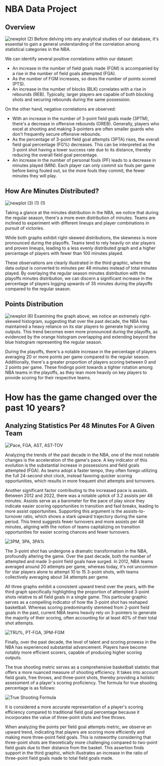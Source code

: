 # NBA Data Project
## Overview
![newplot (2)](https://github.com/andychn10/NBA-Data-Project/assets/137304001/5f5f51a7-a1b9-40fd-bc44-befc5b7a5576)
Before delving into any analytical studies of our database, it's essential to gain a general understanding of the correlation among statistical categories in the NBA.

We can identify several positive correlations within our dataset:

- An increase in the number of field goals made (FGM) is accompanied by a rise in the number of field goals attempted (FGA).
- As the number of FGM increases, so does the number of points scored (PTS).
- An increase in the number of blocks (BLK) correlates with a rise in rebounds (REB). Typically, larger players are capable of both blocking shots and securing rebounds during the same possession.

On the other hand, negative correlations are observed:

- With an increase in the number of 3-point field goals made (3PTM), there's a decrease in offensive rebounds (OREB). Generally, players who excel at shooting and making 3-pointers are often smaller guards who don't frequently secure offensive rebounds.
- As the percentage of 3-point field goal attempts (3PTA) rises, the overall field goal percentage (FG%) decreases. This can be interpreted as the 3-point shot having a lower success rate due to its distance, thereby reducing the overall field goal percentage.
- An increase in the number of personal fouls (PF) leads to a decrease in minutes played (MIN). Each player can only commit six fouls per game before being fouled out, so the more fouls they commit, the fewer minutes they will play.

## How Are Minutes Distributed?
![newplot (3) (1) (1)](https://github.com/andychn10/NBA-Data-Project/assets/137304001/d0d5c85d-6f93-4b28-a3fe-efcabd6db64b)

Taking a glance at the minutes distribution in the NBA, we notice that during the regular season, there's a more even distribution of minutes. Teams are inclined to experiment with different lineups and player combinations in pursuit of victories.

While both graphs exhibit right-skewed distributions, the skewness is more pronounced during the playoffs. Teams tend to rely heavily on star players and proven lineups, leading to a less evenly distributed graph and a higher percentage of players with fewer than 100 minutes played.

These observations are clearly illustrated in the third graphic, where the data output is converted to minutes per 48 minutes instead of total minutes played. By overlaying the regular season minutes distribution with the playoffs minutes distribution, we can discern a significant increase in the percentage of players logging upwards of 35 minutes during the playoffs compared to the regular season.

## Points Distribution
![newplot (6)](https://github.com/andychn10/NBA-Data-Project/assets/137304001/89cdf040-87a6-4bb0-b09b-047cff6d1a2a)
Examining the graph above, we notice an extremely right-skewed histogram, suggesting that over the past decade, the NBA has maintained a heavy reliance on its star players to generate high scoring outputs. This trend becomes even more pronounced during the playoffs, as evidenced by the orange histogram overlapping and extending beyond the blue histogram representing the regular season.

During the playoffs, there's a notable increase in the percentage of players averaging 20 or more points per game compared to the regular season. Additionally, there's a greater proportion of players scoring between 0 and 2 points per game. These findings point towards a tighter rotation among NBA teams in the playoffs, as they lean more heavily on key players to provide scoring for their respective teams.

# How has the game changed over the past 10 years?
## Analyzing Statistics Per 48 Minutes For A Given Team

![Pace, FGA, AST, AST-TOV](https://github.com/andychn10/NBA-Data-Project/assets/137304001/fb2bf51d-07ca-478d-b3e0-c245558fd7c7)

Analyzing the trends of the past decade in the NBA, one of the most notable changes is the acceleration of the game's pace. A key indicator of this evolution is the substantial increase in possessions and field goals attempted (FGA). As teams adopt a faster tempo, they often forego utilizing the full 24-second shot clock, instead favoring quicker scoring opportunities, which results in more frequent shot attempts and turnovers.

Another significant factor contributing to the increased pace is assists. Between 2012 and 2022, there was a notable uptick of 3.2 assists per 48 minutes. Assists serve as a barometer for the pace of play since they indicate easier scoring opportunities in transition and fast breaks, leading to more assist opportunities. Supporting this argument is the assists-to-turnover ratio, which shows a stark upward trajectory during the same period. This trend suggests fewer turnovers and more assists per 48 minutes, aligning with the notion of teams capitalizing on transition opportunities for easier scoring chances and fewer turnovers.

![3PM, 3PA, 3PA%](https://github.com/andychn10/NBA-Data-Project/assets/137304001/f4bdfe95-49e8-4c32-a5ae-59b16b6706f8)

The 3-point shot has undergone a dramatic transformation in the NBA, profoundly altering the game. Over the past decade, both the number of attempted and made 3-point field goals have surged. In 2012, NBA teams averaged around 20 attempts per game, whereas today, it's not uncommon for star players alone to attempt 10 to 15 3-point shots, with teams collectively averaging about 34 attempts per game.

All three graphs exhibit a consistent upward trend over the years, with the third graph specifically highlighting the proportion of attempted 3-point shots relative to all field goals in a single game. This particular graphic serves as a compelling indicator of how the 
3-point shot has reshaped basketball. Whereas scoring predominantly stemmed from 2-point field goals in the past, current NBA teams heavily rely on 3-pointers to generate the majority of their scoring, often accounting for at least 40% of their total shot attempts.

![TRU%, PT-FGA, 3PM-FGM](https://github.com/andychn10/NBA-Data-Project/assets/137304001/24a84df8-81c2-4a60-9a7d-48b817c02d62)

Finally, over the past decade, the level of talent and scoring prowess in the NBA has experienced substantial advancement. Players have become notably more efficient scorers, capable of producing higher scoring outputs.

The true shooting metric serves as a comprehensive basketball statistic that offers a more nuanced measure of shooting efficiency. It takes into account field goals, free throws, and three-point shots, thereby providing a holistic assessment of a player's scoring proficiency. The formula for true shooting percentage is as follows:

![True Shooting Formula](https://github.com/andychn10/NBA-Data-Project/assets/137304001/1d3f8990-aabf-4f3d-991f-d3b44bf7a2c0)

It is considered a more accurate representation of a player's scoring efficiency compared to traditional field goal percentage because it incorporates the value of three-point shots and free throws.

When analyzing the points per field goal attempts metric, we observe an upward trend, indicating that players are scoring more efficiently and making more three-point field goals. This is noteworthy considering that three-point shots are theoretically more challenging compared to two-point field goals due to their distance from the basket. This assertion finds support in the third graphic, which illustrates an increase in the ratio of three-point field goals made to total field goals made.

